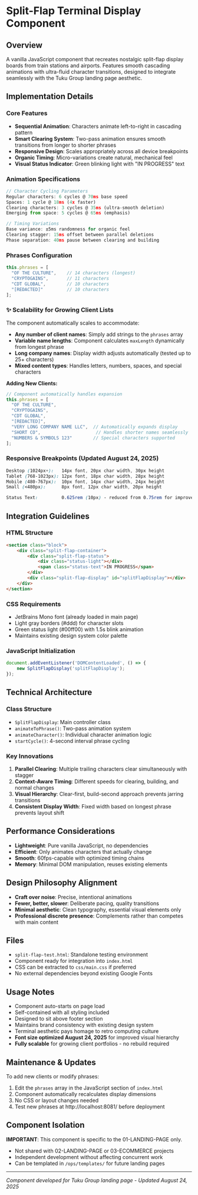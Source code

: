 # Split-Flap Terminal Display Component

## Overview
A vanilla JavaScript component that recreates nostalgic split-flap display boards from train stations and airports. Features smooth cascading animations with ultra-fluid character transitions, designed to integrate seamlessly with the Tuku Group landing page aesthetic.

## Implementation Details

### Core Features
- **Sequential Animation**: Characters animate left-to-right in cascading pattern
- **Smart Clearing System**: Two-pass animation ensures smooth transitions from longer to shorter phrases
- **Responsive Design**: Scales appropriately across all device breakpoints
- **Organic Timing**: Micro-variations create natural, mechanical feel
- **Visual Status Indicator**: Green blinking light with "IN PROGRESS" text

### Animation Specifications
```javascript
// Character Cycling Parameters
Regular characters: 6 cycles @ 70ms base speed
Spaces: 1 cycle @ 18ms (4x faster)
Clearing characters: 3 cycles @ 35ms (ultra-smooth deletion)
Emerging from space: 5 cycles @ 65ms (emphasis)

// Timing Variations
Base variance: ±5ms randomness for organic feel
Clearing stagger: 15ms offset between parallel deletions
Phase separation: 40ms pause between clearing and building
```

### Phrases Configuration
```javascript
this.phrases = [
  "OF THE CULTURE",    // 14 characters (longest)
  "CRYPTOGAINS",       // 11 characters
  "CDT GLOBAL",        // 10 characters
  "[REDACTED]"         // 10 characters
];
```

### ✨ Scalability for Growing Client Lists
The component automatically scales to accommodate:
- **Any number of client names**: Simply add strings to the `phrases` array
- **Variable name lengths**: Component calculates `maxLength` dynamically from longest phrase
- **Long company names**: Display width adjusts automatically (tested up to 25+ characters)
- **Mixed content types**: Handles letters, numbers, spaces, and special characters

**Adding New Clients:**
```javascript
// Component automatically handles expansion
this.phrases = [
  "OF THE CULTURE",
  "CRYPTOGAINS", 
  "CDT GLOBAL",
  "[REDACTED]",
  "VERY LONG COMPANY NAME LLC",  // Automatically expands display
  "SHORT CO",                     // Handles shorter names seamlessly
  "NUMBERS & SYMBOLS 123"        // Special characters supported
];
```

### Responsive Breakpoints (Updated August 24, 2025)
```css
Desktop (1024px+):   14px font, 20px char width, 30px height
Tablet (768-1023px): 12px font, 18px char width, 28px height
Mobile (480-767px):  10px font, 14px char width, 24px height
Small (<480px):      8px font, 12px char width, 20px height

Status Text:         0.625rem (10px) - reduced from 0.75rem for improved visual hierarchy
```

## Integration Guidelines

### HTML Structure
```html
<section class="block">
    <div class="split-flap-container">
        <div class="split-flap-status">
            <div class="status-light"></div>
            <span class="status-text">IN PROGRESS</span>
        </div>
        <div class="split-flap-display" id="splitFlapDisplay"></div>
    </div>
</section>
```

### CSS Requirements
- JetBrains Mono font (already loaded in main page)
- Light gray borders (#ddd) for character slots
- Green status light (#00ff00) with 1.5s blink animation
- Maintains existing design system color palette

### JavaScript Initialization
```javascript
document.addEventListener('DOMContentLoaded', () => {
    new SplitFlapDisplay('splitFlapDisplay');
});
```

## Technical Architecture

### Class Structure
- `SplitFlapDisplay`: Main controller class
- `animateToPhrase()`: Two-pass animation system
- `animateCharacter()`: Individual character animation logic
- `startCycle()`: 4-second interval phrase cycling

### Key Innovations
1. **Parallel Clearing**: Multiple trailing characters clear simultaneously with stagger
2. **Context-Aware Timing**: Different speeds for clearing, building, and normal changes
3. **Visual Hierarchy**: Clear-first, build-second approach prevents jarring transitions
4. **Consistent Display Width**: Fixed width based on longest phrase prevents layout shift

## Performance Considerations
- **Lightweight**: Pure vanilla JavaScript, no dependencies
- **Efficient**: Only animates characters that actually change
- **Smooth**: 60fps-capable with optimized timing chains
- **Memory**: Minimal DOM manipulation, reuses existing elements

## Design Philosophy Alignment
- **Craft over noise**: Precise, intentional animations
- **Fewer, better, slower**: Deliberate pacing, quality transitions
- **Minimal aesthetic**: Clean typography, essential visual elements only
- **Professional discrete presence**: Complements rather than competes with main content

## Files
- `split-flap-test.html`: Standalone testing environment
- Component ready for integration into `index.html`
- CSS can be extracted to `css/main.css` if preferred
- No external dependencies beyond existing Google Fonts

## Usage Notes
- Component auto-starts on page load
- Self-contained with all styling included
- Designed to sit above footer section
- Maintains brand consistency with existing design system
- Terminal aesthetic pays homage to retro computing culture
- **Font size optimized August 24, 2025** for improved visual hierarchy
- **Fully scalable** for growing client portfolios - no rebuild required

## Maintenance & Updates
To add new clients or modify phrases:
1. Edit the `phrases` array in the JavaScript section of `index.html`
2. Component automatically recalculates display dimensions
3. No CSS or layout changes needed
4. Test new phrases at http://localhost:8081/ before deployment

## Component Isolation
**IMPORTANT**: This component is specific to the 01-LANDING-PAGE only.
- Not shared with 02-LANDING-PAGE or 03-ECOMMERCE projects
- Independent development without affecting concurrent work
- Can be templated in `/ops/templates/` for future landing pages

---

*Component developed for Tuku Group landing page - Updated August 24, 2025*